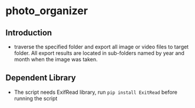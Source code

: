 # photo_organizer
## Introduction
- traverse the specified folder and export all image or video files to target folder. All export results are located in sub-folders named by year and month when the image was taken.

## Dependent Library
- The script needs ExifRead library, run `pip install ExitRead` before running the script
